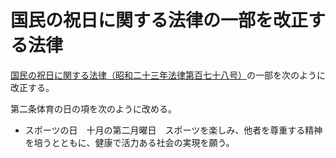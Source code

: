 # 国民の祝日に関する法律の一部を改正する法律

[国民の祝日に関する法律（昭和二十三年法律第百七十八号）](https://github.com/law-of-japan/19480720-law-178)の一部を次のように改正する。

第二条体育の日の項を次のように改める。

- スポーツの日　十月の第二月曜日　スポーツを楽しみ、他者を尊重する精神を培うとともに、健康で活力ある社会の実現を願う。
